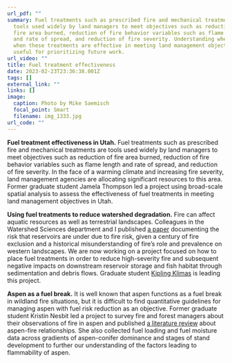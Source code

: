 ```yaml
---
url_pdf: ""
summary: Fuel treatments such as prescribed fire and mechanical treatments are
  tools used widely by land managers to meet objectives such as reduction of
  fire area burned, reduction of fire behavior variables such as flame length
  and rate of spread, and reduction of fire severity. Understanding where and
  when these treatments are effective in meeting land management objectives is
  useful for prioritizing future work.
url_video: ""
title: Fuel treatment effectiveness
date: 2023-02-23T23:36:38.001Z
tags: []
external_link: ""
links: []
image:
  caption: Photo by Mike Saemisch
  focal_point: Smart
  filename: img_1333.jpg
url_code: ""
---
```

**Fuel treatment effectiveness in Utah.** Fuel treatments such as prescribed fire and mechanical treatments are tools used widely by land managers to meet objectives such as reduction of fire area burned, reduction of fire behavior variables such as flame length and rate of spread, and reduction of fire severity. In the face of a warming climate and increasing fire severity, land management agencies are allocating significant resources to this area. Former graduate student Jamela Thompson led a project using broad-scale spatial analysis to assess the effectiveness of fuel treatments in meeting land management objectives in Utah.

**Using fuel treatments to reduce watershed degradation.** Fire can affect aquatic resources as well as terrestrial landscapes. Colleagues in the Watershed Sciences department and I published [a paper](https://doi.org/10.1029/2018EF001006) documenting the risk that reservoirs are under due to fire risk, given a century of fire exclusion and a historical misunderstanding of fire’s role and prevalence on western landscapes. W﻿e are now working on a project focused on how to place fuel treatments in order to reduce high-severity fire and subsequent negative impacts on downstream reservoir storage and fish habitat through sedimentation and debris flows. Graduate student [Kipling Klimas](/authors/kipling-klimas) is leading this project. 

**Aspen as a fuel break.** It is well known that aspen functions as a fuel break in wildland fire situations, but it is difficult to find quantitative guidelines for managing aspen with fuel risk reduction as an objective. Former graduate student Kristin Nesbit led a project to survey fire and forest managers about their observations of fire in aspen and published [a literature review](https://doi.org/10.1016/j.foreco.2022.120752) about aspen-fire relationships. She also collected fuel loading and fuel moisture data across gradients of aspen-conifer dominance and stages of stand development to further our understanding of the factors leading to flammability of aspen.